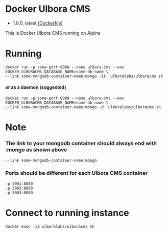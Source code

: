 # Docker Ulbora CMS
- 1.0.0, latest[ (Dockerfile)](https://github.com/Ulbora/docker_ulboracms/blob/master/Dockerfile)

This is Docker Ulbora CMS running on Alpine


# Running
```
docker run -p some-port:8080 --name ulbora-cms --env DOCKER_ULBORACMS_DATABASE_NAME=some-db-name \
--link some-mongodb-container-name:mongo -it  ulboralabs/ulboracms sh
```
#### or as a daemon (suggested)
```
docker run -p some-port:8080 --name ulbora-cms --env DOCKER_ULBORACMS_DATABASE_NAME=some-db-name \
--link some-mongodb-container-name:mongo -d  ulboralabs/ulboracms sh
```
# Note
### The link to your mongodb container should always end with :mongo as shown above
```
--link some-mongodb-container-name:mongo 
```
### Ports should be different for each Ulbora CMS container
```
-p 3001:8080 
-p 3002:8080 
-p 3003:8080
```

# Connect to running instance
```
docker exec -it ulboralabs/ulboracms sh
```


